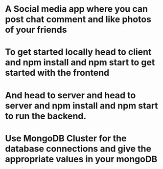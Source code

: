 ﻿# A Social media app where you can post chat comment and like photos of your friends
# To get started locally head to client and npm install and npm start to get started with the frontend
# And head to server and head to server and npm install and npm start to run the backend. 
# Use MongoDB Cluster for the database connections and give the appropriate values in your mongoDB 

